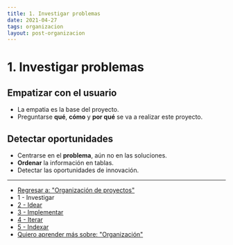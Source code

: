 ```yaml
---
title: 1. Investigar problemas
date: 2021-04-27
tags: organizacion
layout: post-organizacion
---
```


# 1. Investigar problemas

## Empatizar con el usuario

- La empatia es la base del proyecto.
- Preguntarse **qué**, **cómo** y **por qué** se va a realizar este proyecto.

## Detectar oportunidades

- Centrarse en el **problema**, aún no en las soluciones.
- **Ordenar** la información en tablas.
- Detectar las oportunidades de innovación.

---

- [Regresar a: "Organización de proyectos"](organizar-proyectos-0)
- 1 - Investigar
- [2 - Idear](organizar-proyectos-2)
- [3 - Implementar](organizar-proyectos-3)
- [4 - Iterar](organizar-proyectos-4)
- [5 - Indexar](organizar-proyectos-5)
- [Quiero aprender más sobre: "Organización"](../00/organizacion)